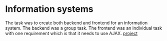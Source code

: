 # Information systems
The task was to create both backend and frontend for an information system.
The backend was a group task.
The frontend was an individual task with one requirement which is that it needs to use AJAX.
[project](https://github.com/xherma34/IIS_projekt_zelny_trh)